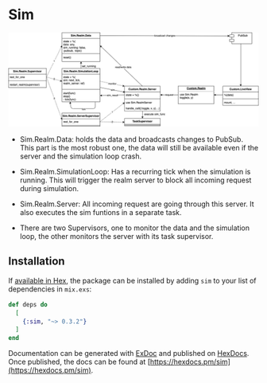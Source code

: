 # Sim

![Sim.Realm Diagram](documentation/SimRealm.png)

* Sim.Realm.Data: holds the data and broadcasts changes to PubSub. This part is the most robust one, the data will still be available even if the server and the simulation loop crash.

* Sim.Realm.SimulationLoop: Has a recurring tick when the simulation is running. This will trigger the realm server to block all incoming request during simulation.

* Sim.Realm.Server: All incoming request are going through this server. It also executes the sim funtions in a separate task.

* There are two Supervisors, one to monitor the data and the simulation loop, the other monitors the server with its task supervisor.

## Installation

If [available in Hex](https://hex.pm/docs/publish), the package can be installed
by adding `sim` to your list of dependencies in `mix.exs`:

```elixir
def deps do
  [
    {:sim, "~> 0.3.2"}
  ]
end
```

Documentation can be generated with [ExDoc](https://github.com/elixir-lang/ex_doc)
and published on [HexDocs](https://hexdocs.pm). Once published, the docs can
be found at [https://hexdocs.pm/sim](https://hexdocs.pm/sim).
